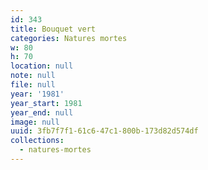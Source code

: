 ```yaml
---
id: 343
title: Bouquet vert
categories: Natures mortes
w: 80
h: 70
location: null
note: null
file: null
year: '1981'
year_start: 1981
year_end: null
image: null
uuid: 3fb7f7f1-61c6-47c1-800b-173d82d574df
collections:
  - natures-mortes
---
```


